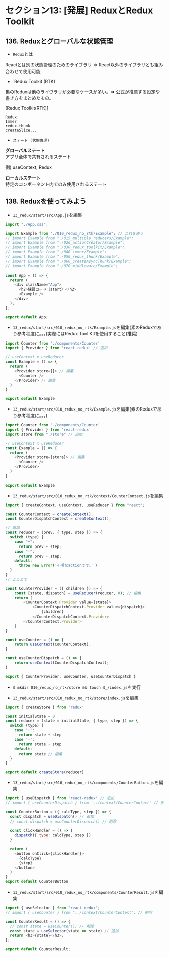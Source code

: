 # セクション13: [発展] ReduxとRedux Toolkit

## 136. Reduxとグローバルな状態管理

+ `Redux`とは<br>

Reactとは別の状態管理のためのライブラリ => React以外のライブラリとも組み合わせて使用可能<br>

+ `Redux Toolkit (RTK)<br>

巣のReduxは他のライヴラリが必要なケースが多い。=> 公式が推薦する設定や書き方をまとめたもの。

[Redux Toolkit(RTK)]<br>

```
Redux
Immer
redux-thunk
createSlice...
```

+ `ステート (状態管理)`<br>

__グローバルステート__<br>
アプリ全体で共有されるステート<br>

例) useContext, Redux <br>

__ローカルステート__<br>
特定のコンポーネント内でのみ使用されるステート<br>

## 138. Reduxを使ってみよう

+ `13_redux/start/src/App.js`を編集<br>

```js:App.js
import "./App.css";

import Example from "./010_redux_no_rtk/Example"; // これを使う
// import Example from "./015_multiple_reducers/Example";
// import Example from "./020_actionCreator/Example";
// import Example from "./030_redux_toolkit/Example";
// import Example from "./040_immer/Example";
// import Example from "./050_redux_thunk/Example";
// import Example from "./060_createAsyncThunk/Example";
// import Example from "./070_middleware/Example";

const App = () => {
  return (
    <div className="App">
      <h2>練習コード（start）</h2>
      <Example />
    </div>
  );
};

export default App;
```

+ `13_redux/start/src/010_redux_no_rtk/Example.js`を編集(素のReduxであり参考程度に。。。)実際にはRedux Tool Kitを使用すること(推奨)<br>

```js:Example.js
import Counter from './components/Counter'
import { Provider } from 'react-redux' // 追加

// useContext x useReducer
const Example = () => {
  return (
    <Provider store={}> // 編集
      <Counter />
    </Provider> // 編集
  )
}

export default Example
```

+ `13_redux/start/src/010_redux_no_rtk/Example.js`を編集(素のReduxであり参考程度に。。。)<br>

```js:Example.js
import Counter from './components/Counter'
import { Provider } from 'react-redux'
import store from "./store" // 追加

// useContext x useReducer
const Example = () => {
  return (
    <Provider store={store}> // 編集
      <Counter />
    </Provider>
  )
}

export default Example
```

+ `13_redux/start/src/010_redux_no_rtk/context/CounterContext.js`を編集<br>

```js:CounterContext.js
import { createContext, useContext, useReducer } from "react";

const CounterContext = createContext();
const CounterDispatchContext = createContext();

// 追加
const reducer = (prev, { type, step }) => {
  switch (type) {
    case "+":
      return prev + step;
    case "-":
      return prev - step;
    default:
      throw new Error('不明なactionです。')
  }
}
// ここまで

const CounterProvider = ({ children }) => {
    const [state, dispatch] = useReducer(reducer, 0); // 編集
    return (
        <CounterContext.Provider value={state}>
            <CounterDispatchContext.Provider value={dispatch}>
                {children}
            </CounterDispatchContext.Provider>
        </CounterContext.Provider>
    )
}

const useCounter = () => {
    return useContext(CounterContext);
}

const useCounterDispatch = () => {
    return useContext(CounterDispatchContext);
}

export { CounterProvider, useCounter, useCounterDispatch }
```

+ `$ mkdir 010_redux_no_rtk/store && touch $_/index.js`を実行<br>

+ `13_redux/start/src/010_redux_no_rtk/store/index.js`を編集<br>

```js:index.js
import { createStore } from 'redux'

const initialState = 0
const reducer = (state = initialState, { type, step }) => {
  switch (type) {
    case '+':
      return state + step
    case '-':
      return state - step
    default:
      return state // 編集
  }
}

export default createStore(reducer)
```

+ `13_redux/start/src/010_redux_no_rtk/components/CounterButton.js`を編集<br>

```js:CounterButton.js
import { useDispatch } from 'react-redux' // 追加
// import { useCounterDispatch } from '../context/CounterContext' // 削除

const CounterButton = ({ calcType, step }) => {
  const dispatch = useDispatch() // 追加
  // const dispatch = useCounterDispatch() // 削除

  const clickHandler = () => {
    dispatch({ type: calcType, step })
  }

  return (
    <button onClick={clickHandler}>
      {calcType}
      {step}
    </button>
  )
}
export default CounterButton
```

+ `13_redux/start/src/010_redux_no_rtk/components/CounterResult.js`を編集<br>

```js:CounterResult.js
import { useSelector } from "react-redux";
// import { useCounter } from "../context/CounterContext"; // 削除

const CounterResult = () => {
  // const state = useCounter(); // 削除
  const state = useSelector(state => state) // 追加
  return <h3>{state}</h3>;
};

export default CounterResult;
```
